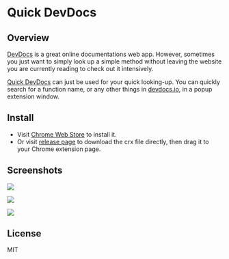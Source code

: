 # Quick DevDocs

## Overview
[DevDocs](https://github.com/Thibaut/devdocs) is a great online documentations web app. However, sometimes you just want to simply look up a simple method without leaving the website you are currently reading to check out it intensively.

[Quick DevDocs](https://chrome.google.com/webstore/detail/quick-devdocs/kdjoccdpjblcefijcfhnjoljodddedpj) can just be used for your quick looking-up. You can quickly search for a function name, or any other things in [devdocs.io](http://devdocs.io), in a popup extension window.

## Install

+ Visit [Chrome Web Store](https://chrome.google.com/webstore/detail/quick-devdocs/kdjoccdpjblcefijcfhnjoljodddedpj) to install it.
+ Or visit [release page](https://github.com/arianrhodsandlot/Quick-DevDocs/releases) to download the crx file directly, then drag it to your Chrome extension page.

## Screenshots

![](https://lh3.googleusercontent.com/K-Inq-bgerRfTIkyaySBt4bem1w0x4MVgbFuIUNjr165X7_sxBCDJmVt5Wto9MpRhyTMWVthDw=s640-h400-e365-rw)

![](https://lh3.googleusercontent.com/g2EkkUPuOdpxCOiwSjBwjBGD4_U_qO5lYJtsfOtyBj23TmBXCVNIHcSDkUibeiiilL1IinGx2T0=s640-h400-e365-rw)

![](https://lh3.googleusercontent.com/-AiQvSzWJzF4woxZ5los7szKypfh4fTl8kWOFm4U7Ngb39OcFJpOYQiPMB8b1mpK--cF4cAd0p4=s640-h400-e365-rw)

## License

MIT